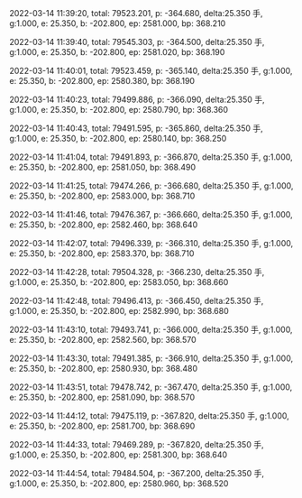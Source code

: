 2022-03-14 11:39:20, total: 79523.201, p: -364.680, delta:25.350 手, g:1.000, e: 25.350, b: -202.800, ep: 2581.000, bp: 368.210

2022-03-14 11:39:40, total: 79545.303, p: -364.500, delta:25.350 手, g:1.000, e: 25.350, b: -202.800, ep: 2581.020, bp: 368.190

2022-03-14 11:40:01, total: 79523.459, p: -365.140, delta:25.350 手, g:1.000, e: 25.350, b: -202.800, ep: 2580.380, bp: 368.190

2022-03-14 11:40:23, total: 79499.886, p: -366.090, delta:25.350 手, g:1.000, e: 25.350, b: -202.800, ep: 2580.790, bp: 368.360

2022-03-14 11:40:43, total: 79491.595, p: -365.860, delta:25.350 手, g:1.000, e: 25.350, b: -202.800, ep: 2580.140, bp: 368.250

2022-03-14 11:41:04, total: 79491.893, p: -366.870, delta:25.350 手, g:1.000, e: 25.350, b: -202.800, ep: 2581.050, bp: 368.490

2022-03-14 11:41:25, total: 79474.266, p: -366.680, delta:25.350 手, g:1.000, e: 25.350, b: -202.800, ep: 2583.000, bp: 368.710

2022-03-14 11:41:46, total: 79476.367, p: -366.660, delta:25.350 手, g:1.000, e: 25.350, b: -202.800, ep: 2582.460, bp: 368.640

2022-03-14 11:42:07, total: 79496.339, p: -366.310, delta:25.350 手, g:1.000, e: 25.350, b: -202.800, ep: 2583.370, bp: 368.710

2022-03-14 11:42:28, total: 79504.328, p: -366.230, delta:25.350 手, g:1.000, e: 25.350, b: -202.800, ep: 2583.050, bp: 368.660

2022-03-14 11:42:48, total: 79496.413, p: -366.450, delta:25.350 手, g:1.000, e: 25.350, b: -202.800, ep: 2582.990, bp: 368.680

2022-03-14 11:43:10, total: 79493.741, p: -366.000, delta:25.350 手, g:1.000, e: 25.350, b: -202.800, ep: 2582.560, bp: 368.570

2022-03-14 11:43:30, total: 79491.385, p: -366.910, delta:25.350 手, g:1.000, e: 25.350, b: -202.800, ep: 2580.930, bp: 368.480

2022-03-14 11:43:51, total: 79478.742, p: -367.470, delta:25.350 手, g:1.000, e: 25.350, b: -202.800, ep: 2581.090, bp: 368.570

2022-03-14 11:44:12, total: 79475.119, p: -367.820, delta:25.350 手, g:1.000, e: 25.350, b: -202.800, ep: 2581.700, bp: 368.690

2022-03-14 11:44:33, total: 79469.289, p: -367.820, delta:25.350 手, g:1.000, e: 25.350, b: -202.800, ep: 2581.300, bp: 368.640

2022-03-14 11:44:54, total: 79484.504, p: -367.200, delta:25.350 手, g:1.000, e: 25.350, b: -202.800, ep: 2580.960, bp: 368.520